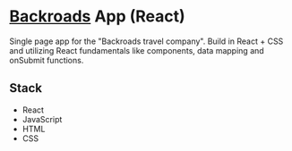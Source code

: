 
# [Backroads](https://backroad1.netlify.app/) App (React)

Single page app for the "Backroads travel company". Build in React + CSS and utilizing React fundamentals like components, data mapping and onSubmit functions.

## Stack
* React
* JavaScript
* HTML
* CSS

